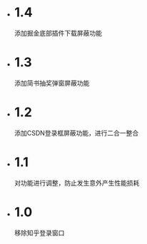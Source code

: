 - # 1.4 #
  添加掘金底部插件下载屏蔽功能
- # 1.3 #
  添加简书抽奖弹窗屏蔽功能
- # 1.2 #
  添加CSDN登录框屏蔽功能，进行二合一整合
- # 1.1 #
  对功能进行调整，防止发生意外产生性能损耗
- # 1.0 #
  移除知乎登录窗口
